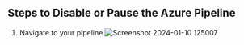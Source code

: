 ## Steps to Disable or Pause the Azure Pipeline 

1. Navigate to your pipeline
   ![Screenshot 2024-01-10 125007](https://github.com/akshaygogate1995/markdown/assets/123295575/e495e6c4-d504-4584-9f7c-15ef437be6be)
